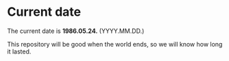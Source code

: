 # Current date

The current date is **1986.05.24.** (YYYY.MM.DD.)

This repository will be good when the world ends, so we will know how long it lasted.